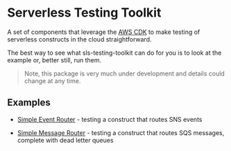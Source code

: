 # Serverless Testing Toolkit

A set of components that leverage the [AWS CDK](https://aws.amazon.com/cdk/) to make testing of serverless constructs in the cloud straightforward.

The best way to see what sls-testing-toolkit can do for you is to look at the example or, better still, run them.

> Note, this package is very much under development and details could change at any time.

## Examples

* [Simple Event Router](https://github.com/andybalham/sls-testing-toolkit/blob/main/examples/simple-event-router) - testing a construct that routes SNS events

* [Simple Message Router](https://github.com/andybalham/sls-testing-toolkit/blob/main/examples/simple-message-router) - testing a construct that routes SQS messages, complete with dead letter queues
